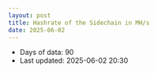 ```yaml
---
layout: post
title: Hashrate of the Sidechain in MH/s
date: 2025-06-02
---
```


<script src="https://cdnjs.cloudflare.com/ajax/libs/PapaParse/5.3.0/papaparse.min.js"></script>
<script src="https://cdn.jsdelivr.net/npm/apexcharts"></script>
<script src="/assets/js/hashrate/sidechain-hashrate-90days.js"></script>

<div id="wrapper">
  <div id="areaChart">
  </div>
  <div id="barChart">
  </div>
 </div>

* Days of data: 90
* Last updated: 2025-06-02 20:30
